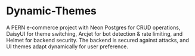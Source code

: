 # Dynamic-Themes
A PERN e-commerce project with Neon Postgres for CRUD operations, DaisyUI for theme switching, Arcjet for bot detection &amp; rate limiting, and Helmet for backend security. The backend is secured against attacks, and UI themes adapt dynamically for user preference.
